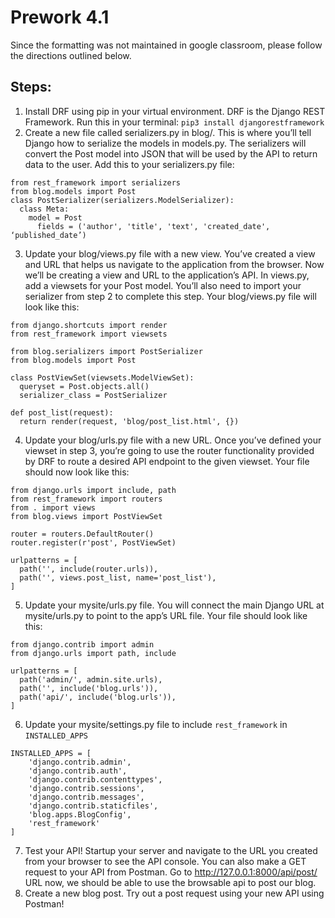 # Prework 4.1
Since the formatting was not maintained in google classroom, please follow the directions outlined below.

## Steps:
1. Install DRF using pip in your virtual environment. DRF is the Django REST Framework. Run this in your terminal: `pip3 install djangorestframework`
2. Create a new file called serializers.py in blog/. This is where you’ll tell Django how to serialize the models in models.py. The serializers will convert the Post model into JSON that will be used by the API to return data to the user. Add this to your serializers.py file:
```
from rest_framework import serializers
from blog.models import Post
class PostSerializer(serializers.ModelSerializer):
  class Meta:
    model = Post
      fields = ('author', 'title', 'text', 'created_date', ‘published_date’)
```
3. Update your blog/views.py file with a new view. You’ve created a view and URL that helps us navigate to the application from the browser. Now we’ll be creating a view and URL to the application’s API. In views.py, add a viewsets for your Post model. You’ll also need to import your serializer from step 2 to complete this step. Your blog/views.py file will look like this:
```
from django.shortcuts import render
from rest_framework import viewsets

from blog.serializers import PostSerializer
from blog.models import Post

class PostViewSet(viewsets.ModelViewSet):
  queryset = Post.objects.all()
  serializer_class = PostSerializer

def post_list(request):
  return render(request, 'blog/post_list.html', {}) 
```
4. Update your blog/urls.py file with a new URL. Once you’ve defined your viewset in step 3, you’re going to use the router functionality provided by DRF to route a desired API endpoint to the given viewset. Your file should now look like this:
```
from django.urls import include, path
from rest_framework import routers
from . import views
from blog.views import PostViewSet

router = routers.DefaultRouter()
router.register(r'post', PostViewSet)

urlpatterns = [
  path('', include(router.urls)),
  path('', views.post_list, name='post_list'),
]
```
5. Update your mysite/urls.py file. You will connect the main Django URL at mysite/urls.py to point to the app’s URL file. Your file should look like this: 
```
from django.contrib import admin
from django.urls import path, include

urlpatterns = [
  path('admin/', admin.site.urls),
  path('', include('blog.urls')),
  path('api/', include('blog.urls')),
]
```
6. Update your mysite/settings.py file to include `rest_framework` in `INSTALLED_APPS`
```
INSTALLED_APPS = [
    'django.contrib.admin',
    'django.contrib.auth',
    'django.contrib.contenttypes',
    'django.contrib.sessions',
    'django.contrib.messages',
    'django.contrib.staticfiles',
    'blog.apps.BlogConfig',
    'rest_framework'
]
```
7. Test your API! Startup your server and navigate to the URL you created from your browser to see the API console. You can also make a GET request to your API from Postman.
Go to http://127.0.0.1:8000/api/post/ URL now, we should be able to use the browsable api to post our blog.
8. Create a new blog post. Try out a post request using your new API using Postman!
